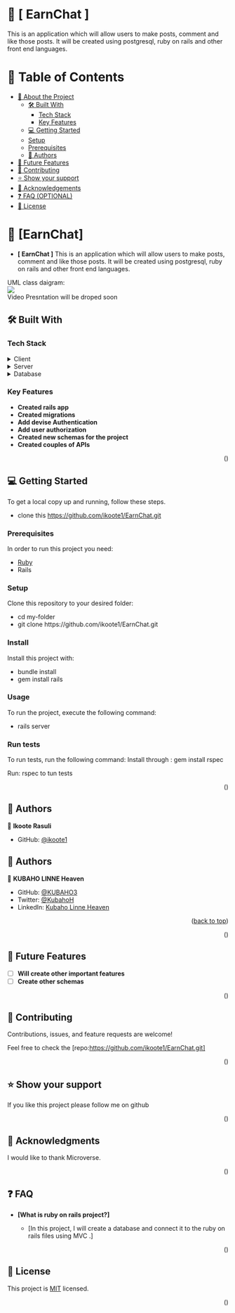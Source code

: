 # 📖 [ EarnChat ]
This is an application which will allow users to make posts, comment and like those posts. It will be created using postgresql, ruby on rails and other front end languages. 

# 📗 Table of Contents

- [📖 About the Project](#about-project)
  - [🛠 Built With](#built-with)
    - [Tech Stack](#tech-stack)
    - [Key Features](#key-features)
  - [💻 Getting Started](#getting-started)
  - [Setup](#setup)
  - [Prerequisites](#prerequisites)
  - [👥 Authors](#authors)
- [🔭 Future Features](#future-features)
- [🤝 Contributing](#contributing)
- [⭐️ Show your support](#support)
- [🙏 Acknowledgements](#acknowledgements)
- [❓ FAQ (OPTIONAL)](#faq)
- [📝 License](#license)

# 📖 [EarnChat] <a name="about-project"></a>

- **[ EarnChat ]**
This is an application which will allow users to make posts, comment and like those posts. It will be created using postgresql, ruby on rails and other front end languages. 

UML class daigram:
<br/>
<img src="EarnChat" width ="auto" height="auto" align="center">
<br/>
Video Presntation will be droped soon

## 🛠 Built With <a name="built-with"></a>

### Tech Stack <a name="tech-stack"></a>

<details>
  <summary>Client</summary>
  <ul>
    <li><a href=#>RUBY</a></li>
    <li><a href=#>RAILS</a></li>
  </ul>
</details>

<details>
  <summary>Server</summary>
  <ul>
    <li><a href=#>N/A</a></li>
  </ul>
</details>

<details>
<summary>Database</summary>
  <ul>
    <li><a href=#>Postgresql</a></li>
  </ul>
</details>

### Key Features <a name="key-features"></a>

- **Created rails app**
- **Created migrations**
- **Add devise Authentication**
- **Add user authorization**
- **Created new schemas for the project**
- **Created couples of APIs**

<p align="right">(<a href="#readme-top"></a>)</p>

## 💻 Getting Started <a name="getting-started"></a>

To get a local copy up and running, follow these steps.

- clone this https://github.com/ikoote1/EarnChat.git

### Prerequisites

In order to run this project you need:

<ul>
    <li><a href="https://www.ruby-lang.org/en/">Ruby</a></li>
    <li><a>Rails</a></li>
  </ul>
  
### Setup

Clone this repository to your desired folder:

<ul>
<li>cd my-folder</li>
<li>git clone https://github.com/ikoote1/EarnChat.git</li>
</ul>

### Install

Install this project with:

<ul>
<li>bundle install</li>
<li>gem install rails</li>
</ul>

### Usage

To run the project, execute the following command:

<ul>
<li>rails server</li>
</ul>

### Run tests

To run tests, run the following command: Install through : gem install rspec

Run: rspec to tun tests

<p align="right">(<a href="#readme-top"></a>)</p>

## 👥 Authors <a href="#authors"></a>

👤 **Ikoote Rasuli**

- GitHub: [@ikoote1](https://github.com/ikoote1)

## :busts_in_silhouette: Authors <a name="authors"></a>
:bust_in_silhouette: **KUBAHO LINNE Heaven**
- GitHub: [@KUBAHO3](https://github.com/KUBAHO3)
- Twitter: [@KubahoH](https://twitter.com/KubahoH)
- LinkedIn: [Kubaho Linne Heaven](https://www.linkedin.com/in/kubaho-linne-heaven-78ab37208/)
<p align="right">(<a href="#readme-top">back to top</a>)</p>

<p align="right">(<a href="#readme-top"></a>)</p>

<!-- FUTURE FEATURES -->

## 🔭 Future Features <a name="future-features"></a>

- [ ] **Will create other important features**
- [ ] **Create other schemas**

<p align="right">(<a href="#readme-top"></a>)</p>

## 🤝 Contributing <a name="contributing"></a>

Contributions, issues, and feature requests are welcome!

Feel free to check the [repo:https://github.com/ikoote1/EarnChat.git]

<p align="right">(<a href="#readme-top"></a>)</p>

## ⭐️ Show your support <a name="support"></a>

If you like this project please follow me on github

<p align="right">(<a href="#readme-top"></a>)</p>

## 🙏 Acknowledgments <a name="acknowledgements"></a>

I would like to thank Microverse.

<p align="right">(<a href="#readme-top"></a>)</p>

## ❓ FAQ <a name="faq"></a>

- **[What is ruby on rails project?]**

  - [In this project, I will create a database and connect it to the ruby on rails files using MVC .]

<p align="right">(<a href="#readme-top"></a>)</p>

## 📝 License <a name="license"></a>

This project is [MIT](./LICENSE) licensed.

<p align="right">(<a href="#readme-top"></a>)</p>
